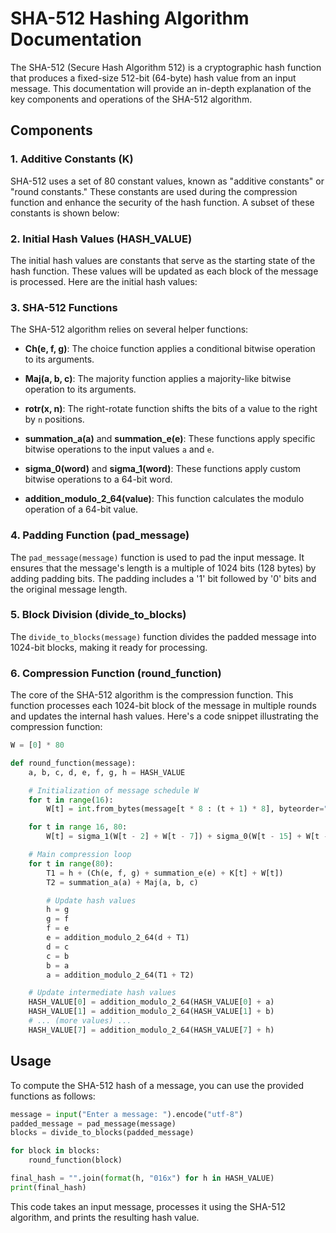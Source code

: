 # SHA-512 Hashing Algorithm Documentation

The SHA-512 (Secure Hash Algorithm 512) is a cryptographic hash function that produces a fixed-size 512-bit (64-byte) hash value from an input message. This documentation will provide an in-depth explanation of the key components and operations of the SHA-512 algorithm.

## Components

### 1. Additive Constants (K)

SHA-512 uses a set of 80 constant values, known as "additive constants" or "round constants." These constants are used during the compression function and enhance the security of the hash function. A subset of these constants is shown below:


### 2. Initial Hash Values (HASH_VALUE)

The initial hash values are constants that serve as the starting state of the hash function. These values will be updated as each block of the message is processed. Here are the initial hash values:


### 3. SHA-512 Functions

The SHA-512 algorithm relies on several helper functions:

- **Ch(e, f, g)**: The choice function applies a conditional bitwise operation to its arguments.

- **Maj(a, b, c)**: The majority function applies a majority-like bitwise operation to its arguments.

- **rotr(x, n)**: The right-rotate function shifts the bits of a value to the right by `n` positions.

- **summation_a(a)** and **summation_e(e)**: These functions apply specific bitwise operations to the input values `a` and `e`.

- **sigma_0(word)** and **sigma_1(word)**: These functions apply custom bitwise operations to a 64-bit word.

- **addition_modulo_2_64(value)**: This function calculates the modulo operation of a 64-bit value.

### 4. Padding Function (pad_message)

The `pad_message(message)` function is used to pad the input message. It ensures that the message's length is a multiple of 1024 bits (128 bytes) by adding padding bits. The padding includes a '1' bit followed by '0' bits and the original message length.

### 5. Block Division (divide_to_blocks)

The `divide_to_blocks(message)` function divides the padded message into 1024-bit blocks, making it ready for processing.

### 6. Compression Function (round_function)

The core of the SHA-512 algorithm is the compression function. This function processes each 1024-bit block of the message in multiple rounds and updates the internal hash values. Here's a code snippet illustrating the compression function:

```python
W = [0] * 80

def round_function(message):
    a, b, c, d, e, f, g, h = HASH_VALUE

    # Initialization of message schedule W
    for t in range(16):
        W[t] = int.from_bytes(message[t * 8 : (t + 1) * 8], byteorder="big")

    for t in range 16, 80:
        W[t] = sigma_1(W[t - 2] + W[t - 7]) + sigma_0(W[t - 15] + W[t - 16])

    # Main compression loop
    for t in range(80):
        T1 = h + (Ch(e, f, g) + summation_e(e) + K[t] + W[t])
        T2 = summation_a(a) + Maj(a, b, c)

        # Update hash values
        h = g
        g = f
        f = e
        e = addition_modulo_2_64(d + T1)
        d = c
        c = b
        b = a
        a = addition_modulo_2_64(T1 + T2)

    # Update intermediate hash values
    HASH_VALUE[0] = addition_modulo_2_64(HASH_VALUE[0] + a)
    HASH_VALUE[1] = addition_modulo_2_64(HASH_VALUE[1] + b)
    # ... (more values) ...
    HASH_VALUE[7] = addition_modulo_2_64(HASH_VALUE[7] + h)
```

## Usage

To compute the SHA-512 hash of a message, you can use the provided functions as follows:

```python
message = input("Enter a message: ").encode("utf-8")
padded_message = pad_message(message)
blocks = divide_to_blocks(padded_message)

for block in blocks:
    round_function(block)

final_hash = "".join(format(h, "016x") for h in HASH_VALUE)
print(final_hash)
```

This code takes an input message, processes it using the SHA-512 algorithm, and prints the resulting hash value.
